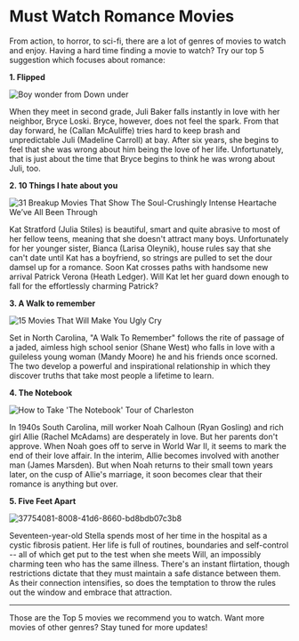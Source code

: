 # Must Watch Romance Movies


From action, to horror, to sci-fi, there are a lot of genres of movies to watch and enjoy.
Having a hard time finding a movie to watch? Try our top 5 suggestion which focuses about romance:



**1. Flipped**

![Boy wonder from Down under](images/github-small.jpg)

When they meet in second grade, Juli Baker falls instantly in love with her neighbor, Bryce Loski. Bryce, however, does not feel the spark. From that day forward, he (Callan McAuliffe) tries hard to keep brash and unpredictable Juli (Madeline Carroll) at bay. After six years, she begins to feel that she was wrong about him being the love of her life. Unfortunately, that is just about the time that Bryce begins to think he was wrong about Juli, too.



**2. 10 Things I hate about you**

![31 Breakup Movies That Show The Soul-Crushingly Intense Heartache We’ve All Been Through](https://user-images.githubusercontent.com/100073912/155246620-87568e3b-8002-4eae-8ab6-a0651084cab6.png)

Kat Stratford (Julia Stiles) is beautiful, smart and quite abrasive to most of her fellow teens, meaning that she doesn't attract many boys. Unfortunately for her younger sister, Bianca (Larisa Oleynik), house rules say that she can't date until Kat has a boyfriend, so strings are pulled to set the dour damsel up for a romance. Soon Kat crosses paths with handsome new arrival Patrick Verona (Heath Ledger). Will Kat let her guard down enough to fall for the effortlessly charming Patrick?



**3. A Walk to remember**

![15 Movies That Will Make You Ugly Cry](https://user-images.githubusercontent.com/100073912/155246883-6b7eb9cc-fc20-45d2-8f83-03af053f0aed.jpg)

Set in North Carolina, "A Walk To Remember" follows the rite of passage of a jaded, aimless high school senior (Shane West) who falls in love with a guileless young woman (Mandy Moore) he and his friends once scorned. The two develop a powerful and inspirational relationship in which they discover truths that take most people a lifetime to learn.



**4. The Notebook**

![How to Take 'The Notebook' Tour of Charleston](https://user-images.githubusercontent.com/100073912/155246916-ca09103b-7647-4de5-8a9a-ffd56bd16c75.jpg)

In 1940s South Carolina, mill worker Noah Calhoun (Ryan Gosling) and rich girl Allie (Rachel McAdams) are desperately in love. But her parents don't approve. When Noah goes off to serve in World War II, it seems to mark the end of their love affair. In the interim, Allie becomes involved with another man (James Marsden). But when Noah returns to their small town years later, on the cusp of Allie's marriage, it soon becomes clear that their romance is anything but over.



**5. Five Feet Apart**

![37754081-8008-41d6-8660-bd8bdb07c3b8](https://user-images.githubusercontent.com/100073912/155246929-997bec2f-cdae-4850-a76c-88c677ee7425.jpg)

Seventeen-year-old Stella spends most of her time in the hospital as a cystic fibrosis patient. Her life is full of routines, boundaries and self-control -- all of which get put to the test when she meets Will, an impossibly charming teen who has the same illness. There's an instant flirtation, though restrictions dictate that they must maintain a safe distance between them. As their connection intensifies, so does the temptation to throw the rules out the window and embrace that attraction.



---------------------------------------------------------------------------------------------------------------------------------------------------------------------------------



Those are the Top 5 movies we recommend you to watch. Want more movies of other genres? Stay tuned for more updates!
